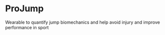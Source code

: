 # ProJump
Wearable to quantify jump biomechanics and help avoid injury and improve performance in sport
